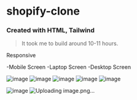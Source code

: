 # shopify-clone

### Created with HTML, Tailwind

> It took me to build around 10-11 hours.

Responsive

-Mobile Screen
-Laptop Screen
-Desktop Screen

![image](https://user-images.githubusercontent.com/47296046/186956454-5c9839ec-13af-443c-9fbe-6f703d8a8947.png)
![image](https://user-images.githubusercontent.com/47296046/186956526-d557fa4f-3d35-45c9-baf4-dec9f4ec767c.png)
![image](https://user-images.githubusercontent.com/47296046/186956666-5a078c25-ef68-4829-89ba-e15ba5120c9f.png)
![image](https://user-images.githubusercontent.com/47296046/186956736-c30b8909-5f6d-4c8f-af9c-c2e6a451ed2a.png)
![image](https://user-images.githubusercontent.com/47296046/186957160-1b010d9d-4d00-4501-9a19-b8838c255bb3.png)

![image](https://user-images.githubusercontent.com/47296046/186957250-dc81c348-baf3-4645-97ab-7d7bee83abc5.png)
![Uploading image.png…]()
